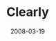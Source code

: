 ---
layout: music 
title: "Clearly"
date: 2008-03-19 
description: "Music from the Consumed journey."
audio: "http://s3.amazonaws.com/crossroads-media/music/audio/Clearly.mp3"
audio-duration: "03:11"
src: "http://s3.amazonaws.com/crossroads-media/images/DefaultVideoImage.jpg"
---